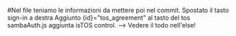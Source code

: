 #Nel file teniamo le informazioni da mettere poi nel commit.
Spostato il tasto sign-in a destra
Aggiunto {id}="tos_agreement"  al tasto del tos
sambaAuth.js aggiunta isTOS control. --> Vedere il todo nell'else!
